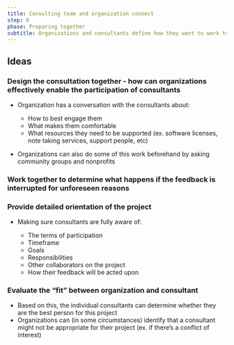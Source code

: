 ```yaml
---
title: Consulting team and organization connect
step: 6
phase: Preparing together
subtitle: Organizations and consultants define how they want to work together.
---
```

## Ideas

### Design the consultation together - how can organizations effectively enable the participation of consultants

* Organization has a conversation with the consultants about:

  * How to best engage them
  * What makes them comfortable
  * What resources they need to be supported (ex. software licenses, note taking services,  support people, etc)
* Organizations can also do some of this work beforehand by asking community groups and nonprofits

### Work together to determine what happens if the feedback is interrupted for unforeseen reasons



### Provide detailed orientation of the project

* Making sure consultants are fully aware of:

  * The terms of participation
  * Timeframe
  * Goals
  * Responsibilities
  * Other collaborators on the project
  * How their feedback will be acted upon

### Evaluate the “fit” between organization and consultant

* Based on this, the individual consultants can determine whether they are the best person for this project
* Organizations can (in some circumstances) identify that a consultant might not be appropriate for their project (ex. if there’s a conflict of interest)
